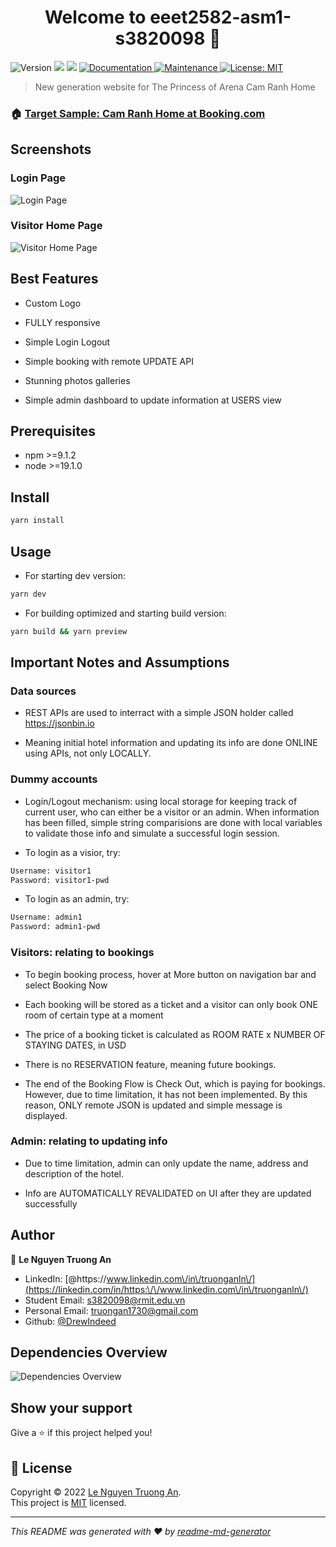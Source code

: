 <h1 align="center">Welcome to eeet2582-asm1-s3820098 👋</h1>
<p>
  <img alt="Version" src="https://img.shields.io/badge/version-0.1.0-blue.svg?cacheSeconds=2592000" />
  <img src="https://img.shields.io/badge/npm-%3E%3D9.1.2-blue.svg" />
  <img src="https://img.shields.io/badge/node-%3E%3D19.1.0-blue.svg" />
  <a href="https://github.com/DrewIndeed/sw-architecture-design-asm1#readme" target="_blank">
    <img alt="Documentation" src="https://img.shields.io/badge/documentation-yes-brightgreen.svg" />
  </a>
  <a href="https://github.com/DrewIndeed/sw-architecture-design-asm1/graphs/commit-activity" target="_blank">
    <img alt="Maintenance" src="https://img.shields.io/badge/Maintained%3F-yes-green.svg" />
  </a>
  <a href="https://github.com/DrewIndeed/sw-architecture-design-asm1/blob/master/LICENSE" target="_blank">
    <img alt="License: MIT" src="https://img.shields.io/github/license/DrewIndeed/eeet2582-asm1-s3820098" />
  </a>
</p>

> New generation website for The Princess of Arena Cam Ranh Home

### 🏠 [Target Sample: Cam Ranh Home at Booking.com](https://www.booking.com/hotel/vn/the-princess-of-arena-cam-ranh-home.en-gb.html)

## Screenshots

### Login Page

![Login Page](https://i.imgur.com/JuhBopD.png "Login Page")

### Visitor Home Page

![Visitor Home Page](https://i.imgur.com/A8ZHyp0.jpg "Visitor Home Page")

## Best Features

- Custom Logo


- FULLY responsive


- Simple Login Logout


- Simple booking with remote UPDATE API


- Stunning photos galleries


- Simple admin dashboard to update information at USERS view


## Prerequisites

- npm >=9.1.2
- node >=19.1.0

## Install

```sh
yarn install
```

## Usage
- For starting dev version:

```sh
yarn dev
```
- For building optimized and starting build version:

```sh
yarn build && yarn preview
```

## Important Notes and Assumptions

### Data sources

- REST APIs are used to interract with a simple JSON holder called https://jsonbin.io


- Meaning initial hotel information and updating its info are done ONLINE using APIs, not only LOCALLY.


### Dummy accounts

- Login/Logout mechanism: using local storage for keeping track of current user, who can either be a visitor or an admin. When information has been filled, simple string comparisions are done with local variables to validate those info and simulate a successful login session.


- To login as a visior, try:

```sh
Username: visitor1
Password: visitor1-pwd
```

- To login as an admin, try:

```sh
Username: admin1
Password: admin1-pwd
```

### Visitors: relating to bookings

- To begin booking process, hover at More button on navigation bar and select Booking Now


- Each booking will be stored as a ticket and a visitor can only book ONE room of certain type at  a moment


- The price of a booking ticket is calculated as ROOM RATE x NUMBER OF STAYING DATES, in USD


- There is no RESERVATION feature, meaning future bookings. 


- The end of the Booking Flow is Check Out, which is paying for bookings. However, due to time limitation, it has not been implemented. By this reason, ONLY remote JSON is updated and simple message is displayed.

### Admin: relating to updating info

- Due to time limitation, admin can only update the name, address and description of the hotel.

- Info are AUTOMATICALLY REVALIDATED on UI after they are updated successfully

## Author

👤 **Le Nguyen Truong An**

* LinkedIn: [@https:\/\/www.linkedin.com\/in\/truonganln\/](https://linkedin.com/in/https:\/\/www.linkedin.com\/in\/truonganln\/)
* Student Email: s3820098@rmit.edu.vn
* Personal Email: truongan1730@gmail.com
* Github: [@DrewIndeed](https://github.com/DrewIndeed)

## Dependencies Overview

![Dependencies Overview](https://i.imgur.com/ra0zPzE.png "Dependencies Overview")

## Show your support

Give a ⭐️ if this project helped you!

## 📝 License

Copyright © 2022 [Le Nguyen Truong An](https://github.com/DrewIndeed).<br />
This project is [MIT](https://github.com/DrewIndeed/sw-architecture-design-asm1/blob/master/LICENSE) licensed.

***
_This README was generated with ❤️ by [readme-md-generator](https://github.com/kefranabg/readme-md-generator)_